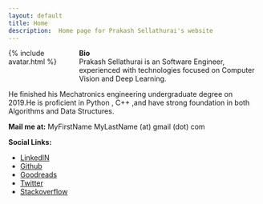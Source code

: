 ```yaml
---
layout: default
title: Home
description:  Home page for Prakash Sellathurai's website
---
```


<style>

.home-cards {
     display:grid;
     max-width: 100%;
     grid-template-columns: 1fr 3fr;
     grid-column-gap: 20px;
     grid-row-gap: 20px;
     justify-items: stretch;
     

}
.home-card{
     min-height: 40px;
}
@media (max-width: 400px) {
  .home-cards {
    grid-template-columns: 1fr;
  }
  .home-cards img.avatar {
       width: 40%;
  }
}
</style>

<div class="home-cards">
 <div class="home-card">
     {% include avatar.html %}
</div>
 <div class="home-card">
     <span><strong>Bio</strong></span><br>
     Prakash Sellathurai is an Software Engineer, experienced with technologies focused on Computer Vision and Deep Learning.
</div>
</div>


He finished his Mechatronics engineering undergraduate degree on 2019.He is proficient in Python , C++ ,and  have strong foundation in both Algorithms and Data Structures.

**Mail me at:**
     MyFirstName MyLastName (at) gmail (dot) com


**Social Links:**

- [LinkedIN](https://www.linkedin.com/in/prakashsellathurai/)
- [Github](https://github.com/prakashsellathurai)
- [Goodreads](https://www.goodreads.com/user/show/105903487-prakash-sellathurai)
- [Twitter]( https://twitter.com/prakash1729brt)
- [Stackoverflow](https://stackoverflow.com/users/8336491/prakash-sellathurai)


